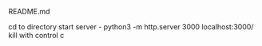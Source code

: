 README.md


cd to directory
start server - python3 -m http.server 3000
localhost:3000/
kill with control c
